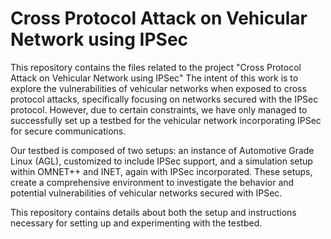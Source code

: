 # Cross Protocol Attack on Vehicular Network using IPSec
This repository contains the files related to the project "Cross Protocol Attack on Vehicular Network using IPSec"
The intent of this work is to explore the vulnerabilities of vehicular networks when exposed to cross protocol attacks, specifically focusing on networks secured with the IPSec protocol. However, due to certain constraints, we have only managed to successfully set up a testbed for the vehicular network incorporating IPSec for secure communications.

Our testbed is composed of two setups: an instance of Automotive Grade Linux (AGL), customized to include IPSec support, and a simulation setup within OMNET++ and INET, again with IPSec incorporated. These setups, create a comprehensive environment to investigate the behavior and potential vulnerabilities of vehicular networks secured with IPSec.

This repository contains details about both the setup and instructions necessary for setting up and experimenting with the testbed.

